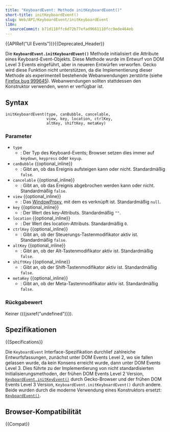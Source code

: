 ```yaml
---
title: "KeyboardEvent: Methode initKeyboardEvent()"
short-title: initKeyboardEvent()
slug: Web/API/KeyboardEvent/initKeyboardEvent
l10n:
  sourceCommit: b71d118ffc6d72b77efad9661110fcc9ede464eb
---
```


{{APIRef("UI Events")}}{{Deprecated_Header}}

Die **`KeyboardEvent.initKeyboardEvent()`** Methode initialisiert
die Attribute eines Keyboard-Event-Objekts. Diese Methode wurde im Entwurf von DOM
Level 3 Events eingeführt, aber in neueren Entwürfen verworfen. Gecko wird diese Funktion nicht unterstützen, da die Implementierung dieser Methode als experimentell bestehende Webanwendungen zerstörte (siehe [Firefox bug 999645](https://bugzil.la/999645)).
Webanwendungen sollten stattdessen den Konstruktor verwenden, wenn er verfügbar ist.

## Syntax

```js-nolint
initKeyboardEvent(type, canBubble, cancelable,
                  view, key, location, ctrlKey,
                  altKey, shiftKey, metaKey)
```

### Parameter

- `type`
  - : Der Typ des Keyboard-Events; Browser setzen dies immer auf `keydown`,
    `keypress` oder `keyup`.
- `canBubble` {{optional_inline}}
  - : Gibt an, ob das Ereignis aufsteigen kann oder nicht. Standardmäßig `false`.
- `cancelable` {{optional_inline}}
  - : Gibt an, ob das Ereignis abgebrochen werden kann oder nicht. Standardmäßig `false`.
- `view` {{optional_inline}}
  - : Das [WindowProxy](/de/docs/Glossary/WindowProxy), mit dem es verknüpft ist. Standardmäßig `null`.
- `key` {{optional_inline}}
  - : Der Wert des key-Attributs. Standardmäßig `""`.
- `location` {{optional_inline}}
  - : Der Wert des location-Attributs. Standardmäßig `0`.
- `ctrlKey` {{optional_inline}}
  - : Gibt an, ob der Steuerungs-Tastenmodifikator aktiv ist. Standardmäßig `false`.
- `altKey` {{optional_inline}}
  - : Gibt an, ob der Alt-Tastenmodifikator aktiv ist. Standardmäßig `false`.
- `shiftKey` {{optional_inline}}
  - : Gibt an, ob der Shift-Tastenmodifikator aktiv ist. Standardmäßig `false`.
- `metaKey` {{optional_inline}}
  - : Gibt an, ob der Meta-Tastenmodifikator aktiv ist. Standardmäßig `false`.

### Rückgabewert

Keiner ({{jsxref("undefined")}}).

## Spezifikationen

{{Specifications}}

Die `KeyboardEvent` Interface-Spezifikation durchlief zahlreiche Entwurfsfassungen, zunächst unter DOM Events Level 2, wo sie fallen gelassen wurde, da kein Konsens erreicht wurde, dann unter DOM Events Level 3. Dies führte zu der Implementierung von nicht standardisierten Initialisierungsmethoden, der frühen DOM Events Level 2 Version, [`KeyboardEvent.initKeyEvent()`](/de/docs/Web/API/KeyboardEvent/initKeyEvent) durch Gecko-Browser und der frühen DOM Events Level 3 Version, `KeyboardEvent.initKeyboardEvent()` durch andere. Beide wurden durch die moderne Verwendung eines Konstruktors ersetzt: [`KeyboardEvent()`](/de/docs/Web/API/KeyboardEvent/KeyboardEvent).

## Browser-Kompatibilität

{{Compat}}
